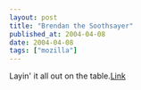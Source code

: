 ```yaml
---
layout: post
title: "Brendan the Soothsayer"
published_at: 2004-04-08
date: 2004-04-08
tags: ["mozilla"]
---
```


Layin' it all out on the table.[Link](http://groups.google.com/groups?as_umsgid=40724396.1000303@meer.net)  